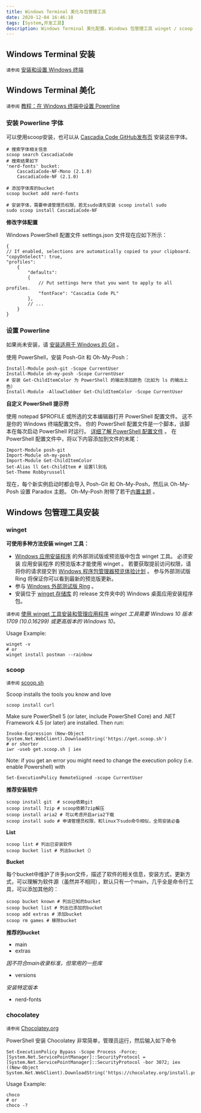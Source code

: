```yaml
---
title: Windows Terminal 美化与包管理工具
date: 2020-12-04 16:46:18
tags: [System,开发工具]
description: Windows Terminal 美化配置，Windows 包管理工具 winget / scoop / chocolatey 的安装使用。
---
```


## Windows Terminal 安装

`请参阅` [安装和设置 Windows 终端](https://docs.microsoft.com/zh-cn/windows/terminal/get-started)

## Windows Terminal 美化

`请参阅` [教程：在 Windows 终端中设置 Powerline](https://docs.microsoft.com/zh-cn/windows/terminal/tutorials/powerline-setup)

### 安装 Powerline 字体

可以使用scoop安装，也可以从 [Cascadia Code GitHub发布页](https://github.com/microsoft/cascadia-code/releases) 安装这些字体。

```shell script
# 搜索字体相关信息
scoop search CascadiaCode
# 搜索结果如下
'nerd-fonts' bucket:
    CascadiaCode-NF-Mono (2.1.0)
    CascadiaCode-NF (2.1.0)

# 添加字体库的bucket
scoop bucket add nerd-fonts

# 安装字体，需要申请管理员权限，若无sudo请先安装 scoop install sudo
sudo scoop install CascadiaCode-NF
```

**修改字体配置**

Windows PowerShell 配置文件 settings.json 文件现在应如下所示：

```json5
{
// If enabled, selections are automatically copied to your clipboard.
"copyOnSelect": true,
"profiles":
    {
        "defaults":
        {
            // Put settings here that you want to apply to all profiles.
            "fontFace": "Cascadia Code PL"
        },
        // ...
    }
}
```

### 设置 Powerline

如果尚未安装，请 [安装适用于 Windows 的 Git](https://git-scm.com/downloads) 。

使用 PowerShell，安装 Posh-Git 和 Oh-My-Posh：

```shell script
Install-Module posh-git -Scope CurrentUser
Install-Module oh-my-posh -Scope CurrentUser
# 安装 Get-ChildItemColor 为 PowerShell 的输出添加颜色（比如为 ls 的输出上色）
Install-Module -AllowClobber Get-ChildItemColor -Scope CurrentUser
```

**自定义 PowerShell 提示符**

使用 notepad $PROFILE 或所选的文本编辑器打开 PowerShell 配置文件。 这不是你的 Windows 终端配置文件。 你的 PowerShell 配置文件是一个脚本，该脚本在每次启动 PowerShell 时运行。 [详细了解 PowerShell 配置文件](https://docs.microsoft.com/zh-cn/powershell/module/microsoft.powershell.core/about/about_profiles?view=powershell-7) 。
在 PowerShell 配置文件中，将以下内容添加到文件的末尾：

```shell script
Import-Module posh-git
Import-Module oh-my-posh
Import-Module Get-ChildItemColor
Set-Alias ll Get-ChildItem # 设置ll别名
Set-Theme Robbyrussell
```

现在，每个新实例启动时都会导入 Posh-Git 和 Oh-My-Posh，然后从 Oh-My-Posh 设置 Paradox 主题。 Oh-My-Posh 附带了若干[内置主题](https://github.com/JanDeDobbeleer/oh-my-posh#themes) 。

## Windows 包管理工具安装

### winget

**可使用多种方法安装 winget 工具：**

- [Windows 应用安装程序](https://www.microsoft.com/p/app-installer/9nblggh4nns1?ocid=9nblggh4nns1_ORSEARCH_Bing&rtc=1&activetab=pivot:overviewtab) 的外部测试版或预览版中包含 winget 工具。 必须安装 应用安装程序 的预览版本才能使用 winget 。 若要获取提前访问权限，请将你的请求提交到 [Windows 程序包管理器预览体验计划](https://aka.ms/AppInstaller_InsiderProgram) 。 参与外部测试版 Ring 将保证你可以看到最新的预览版更新。
- 参与 [Windows 外部测试版 Ring](https://insider.windows.com/) 。
- 安装位于 [winget 存储库](https://github.com/microsoft/winget-cli) 的 release 文件夹中的 Windows 桌面应用安装程序包。

`请参阅` [使用 winget 工具安装和管理应用程序](https://docs.microsoft.com/zh-cn/windows/package-manager/winget/)
_winget 工具需要 Windows 10 版本 1709 (10.0.16299) 或更高版本的 Windows 10。_

Usage Example:

```shell script
winget -v
# or
winget install postman --rainbow
```

### scoop

`请参阅` [scoop.sh](https://scoop.sh/)

Scoop installs the tools you know and love

```shell script
scoop install curl
```

Make sure PowerShell 5 (or later, include PowerShell Core) and .NET Framework 4.5 (or later) are installed. Then run:

```shell script
Invoke-Expression (New-Object System.Net.WebClient).DownloadString('https://get.scoop.sh')
# or shorter
iwr -useb get.scoop.sh | iex
```

Note: if you get an error you might need to change the execution policy (i.e. enable Powershell) with

```shell script
Set-ExecutionPolicy RemoteSigned -scope CurrentUser
```

**推荐安装软件**

```shell script
scoop install git  # scoop依赖git
scoop install 7zip # scoop依赖7zip解压
scoop install aria2 # 可以考虑开启aria2下载
scoop install sudo # 申请管理员权限，和linux下sudo命令相似，全局安装必备
```

**List**

```shell script
scoop list # 列出已安装软件
scoop bucket list # 列出bucket（）
```

**Bucket**

每个bucket中维护了许多json文件，描述了软件的相关信息，安装方式，更新方式，可以理解为软件源（虽然并不相同），默认只有一个main，几乎全是命令行工具，可以添加其他的：

```shell script
scoop bucket known # 列出已知的bucket
scoop bucket list # 列出已添加的bucket
scoop add extras # 添加bucket
scoop rm games # 移除bucket
```

**推荐的bucket**

- main
- extras

_因不符合main收录标准，但常用的一些库_

- versions

_安装特定版本_

- nerd-fonts


### chocolatey

`请参阅` [Chocolatey.org](https://chocolatey.org/install#individual)

PowerShell 安装 Chocolatey 非常简单，管理员运行，然后输入如下命令

```shell script
Set-ExecutionPolicy Bypass -Scope Process -Force; [System.Net.ServicePointManager]::SecurityProtocol = [System.Net.ServicePointManager]::SecurityProtocol -bor 3072; iex ((New-Object System.Net.WebClient).DownloadString('https://chocolatey.org/install.ps1'))
```

Usage Example:

```shell script
choco
# or
choco -?
```
